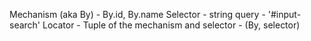 Mechanism (aka By) - By.id, By.name
Selector - string query - '#input-search'
Locator - Tuple of the mechanism and selector - (By, selector)